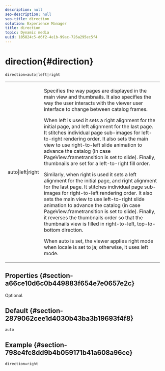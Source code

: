 ```yaml
---
description: null
seo-description: null
seo-title: direction
solution: Experience Manager
title: direction
topic: Dynamic media
uuid: 185824c5-d6f2-4e1b-99ac-726a295ec5f4
---
```


# direction{#direction}

 `direction=auto|left|right`

<table id="table_1D425B7685D448459CD3FE8D683C813C"> 
 <tbody> 
  <tr> 
   <td colname="col1"> <p> <span class="codeph"> auto|left|right </span> </p> </td> 
   <td colname="col2"> <p>Specifies the way pages are displayed in the main view and thumbnails. It also specifies the way the user interacts with the viewer user interface to change between catalog frames. </p> <p>When <span class="codeph"> left </span> is used it sets a right alignment for the initial page, and left alignment for the last page. It stitches individual page sub-images for left-to-right rendering order. It also sets the main view to use right-to-left slide animation to advance the catalog (in case <span class="codeph"> PageView.frametransition </span> is set to slide). Finally, thumbnails are set for a left-to-right fill order. </p> <p>Similarly, when <span class="codeph"> right </span> is used it sets a left alignment for the initial page, and right alignment for the last page. It stitches individual page sub-images for right-to-left rendering order. It also sets the main view to use left-to-right slide animation to advance the catalog (in case <span class="codeph"> PageView.frametransition </span> is set to slide). Finally, it reverses the thumbnails order so that the thumbnails view is filled in right-to-left, top-to-bottom direction. </p> <p>When <span class="codeph"> auto </span> is set, the viewer applies <span class="codeph"> right </span> mode when locale is set to <span class="codeph"> ja; </span>otherwise, it uses <span class="codeph"> left </span> mode. </p> </td> 
  </tr> 
 </tbody> 
</table>

## Properties {#section-a66ce10d6c0b449883f654e7e0657e2c}

Optional.

## Default {#section-2879062cee1d4030b43ba3b19693f4f8}

`auto`

## Example {#section-798e4fc8dd9b4b059171b41a608a96ce}

`direction=right` 
